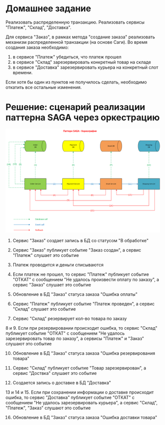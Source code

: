 # Домашнее задание
Реализовать распределенную транзакцию.
Реализовать сервисы "Платеж", "Склад", "Доставка".

Для сервиса "Заказ", в рамках метода "создание заказа" реализовать механизм распределенной транзакции (на основе Саги).
Во время создания заказа необходимо:
1) в сервисе "Платеж" убедиться, что платеж прошел
2) в сервисе "Склад" зарезервировать конкретный товар на складе
3) в сервисе "Доставка" зарезервировать курьера на конкретный слот времени.

Если хотя бы один из пунктов не получилось сделать, необходимо откатить все остальные изменения.

# Решение: сценарий реализации паттерна SAGA через оркестрацию

![SAGA](./SAGA.png)

1. Сервис "Заказ" создает запись в БД со статусом "В обработке"

2. Сервис "Заказ" публикует событие "Заказ создан", а сервис "Платеж" слушает это событие

3. Платеж проводится и деньги списываются

4. Если платеж не прошел, то сервис "Платеж" публикует событие "ОТКАТ" c сообщением "Не удалось произвести оплату по заказу", а сервис "Заказ" слушает это событие

5. Обновление в БД "Заказ" статуса заказа "Ошибка оплаты"

6. Сервис "Платеж" публикует событие "Платеж проведен", а сервис "Склад" слушает это событие

7. Сервис "Склад" резервирует кол-во товара по заказу

8 и 9. Если при резервировании происходит ошибка, то сервис "Склад" публикует событие "ОТКАТ" с сообщением "Не удалось зарезервировать товар по заказу", а сервисы "Платеж" и "Заказ" слушают это событие

10. Обновление в БД "Заказ" статуса заказа "Ошибка резервирования товара"

11. Сервис "Склад" публикует событие "Товар зарезервирован", а сервис "Доствка" слушает это событие

12. Создается запись о доставке в БД "Доставка"

13 и 14 и 15. Если при сохранении информации о доставке происходит ошибка, то сервис "Доставка" публикует событие "ОТКАТ" с сообщением "Не удалось зарезервировать курьера", а сервис "Склад", "Платеж", "Заказ" слушают это событие

16. Обновление в БД "Заказ" статуса заказа "Ошибка доставки товара"
